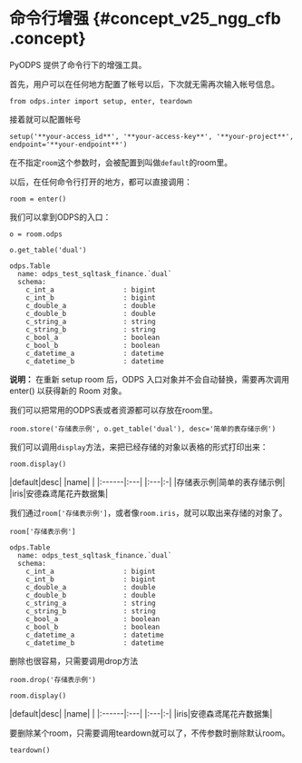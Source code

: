 # 命令行增强 {#concept_v25_ngg_cfb .concept}

PyODPS 提供了命令行下的增强工具。

首先，用户可以在任何地方配置了帐号以后，下次就无需再次输入帐号信息。

```
from odps.inter import setup, enter, teardown
```

接着就可以配置帐号

```
setup('**your-access_id**', '**your-access-key**', '**your-project**', endpoint='**your-endpoint**')
```

在不指定`room`这个参数时，会被配置到叫做`default`的room里。

以后，在任何命令行打开的地方，都可以直接调用：

```
room = enter()
```

我们可以拿到ODPS的入口：

```
o = room.odps
```

```
o.get_table('dual')
```

```
odps.Table
  name: odps_test_sqltask_finance.`dual`
  schema:
    c_int_a                 : bigint
    c_int_b                 : bigint
    c_double_a              : double
    c_double_b              : double
    c_string_a              : string
    c_string_b              : string
    c_bool_a                : boolean
    c_bool_b                : boolean
    c_datetime_a            : datetime
    c_datetime_b            : datetime
```

**说明：** 在重新 setup room 后，ODPS 入口对象并不会自动替换，需要再次调用 enter\(\) 以获得新的 Room 对象。

我们可以把常用的ODPS表或者资源都可以存放在room里。

```
room.store('存储表示例', o.get_table('dual'), desc='简单的表存储示例')
```

我们可以调用`display`方法，来把已经存储的对象以表格的形式打印出来：

```
room.display()
```

|default|desc|
|name| |
|:------|:---|
|:---|:-|
|存储表示例|简单的表存储示例|
|iris|安德森鸢尾花卉数据集|

我们通过`room['存储表示例']`，或者像`room.iris`，就可以取出来存储的对象了。

```
room['存储表示例']
```

```
odps.Table
  name: odps_test_sqltask_finance.`dual`
  schema:
    c_int_a                 : bigint
    c_int_b                 : bigint
    c_double_a              : double
    c_double_b              : double
    c_string_a              : string
    c_string_b              : string
    c_bool_a                : boolean
    c_bool_b                : boolean
    c_datetime_a            : datetime
    c_datetime_b            : datetime
```

删除也很容易，只需要调用drop方法

```
room.drop('存储表示例')
```

```
room.display()
```

|default|desc|
|name| |
|:------|:---|
|:---|:-|
|iris|安德森鸢尾花卉数据集|

要删除某个room，只需要调用teardown就可以了，不传参数时删除默认room。

```
teardown()
```

